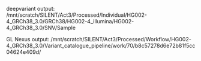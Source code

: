 
deepvariant output:
/mnt/scratch/SILENT/Act3/Processed/Individual/HG002-4_GRCh38_3.0/GRCh38/HG002-4_illumina/HG002-4_GRCh38_3.0/SNV/Sample

GL Nexus output:
/mnt/scratch/SILENT/Act3/Processed/Workflow/HG002-4_GRCh38_3.0/Variant_catalogue_pipeline/work/70/b8c57278d6e72b81f5cc04624e409d/
 